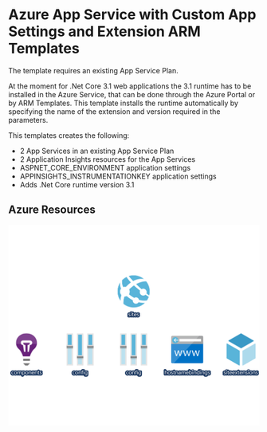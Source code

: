 # Azure App Service with Custom App Settings and Extension ARM Templates

The template requires an existing App Service Plan.

At the moment for .Net Core 3.1 web applications the 3.1 runtime has to be installed in the Azure Service, that can be done through the Azure Portal or by ARM Templates. This template installs the runtime automatically by specifying the name of the extension and version required in the parameters.

This templates creates the following:

- 2 App Services in an existing App Service Plan
- 2 Application Insights resources for the App Services
- ASPNET_CORE_ENVIRONMENT application settings
- APPINSIGHTS_INSTRUMENTATIONKEY application settings
- Adds .Net Core runtime version 3.1

## Azure Resources

![AzureResources](AzureResources.png)
